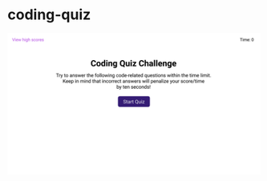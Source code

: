 # coding-quiz



![](https://github.com/jasonyoo3026/coding-quiz/blob/main/04-web-apis-homework-demo.gif)
